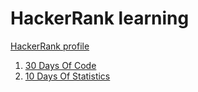 # HackerRank learning

[HackerRank profile](https://www.hackerrank.com/gianfranco_s?hr_r=1)

1. [30 Days Of Code](https://www.hackerrank.com/domains/tutorials/30-days-of-code)
2. [10 Days Of Statistics](https://www.hackerrank.com/domains/tutorials/10-days-of-statistics)

